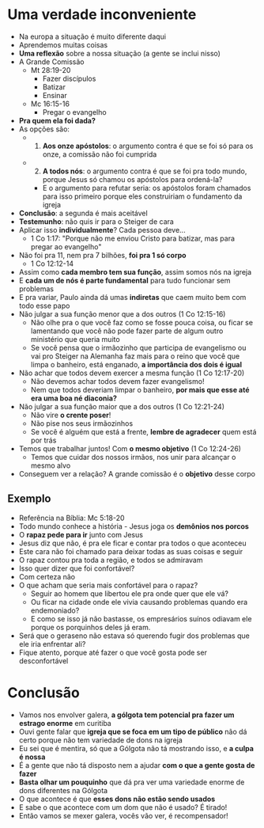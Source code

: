 # Uma verdade inconveniente

- Na europa a situação é muito diferente daqui
- Aprendemos muitas coisas
- **Uma reflexão** sobre a nossa situação (a gente se inclui nisso)
- A Grande Comissão
  - Mt 28:19-20
    - Fazer discípulos
    - Batizar
    - Ensinar
  - Mc 16:15-16
    - Pregar o evangelho
- **Pra quem ela foi dada?**
- As opções são:
  - 1. **Aos onze apóstolos**: o argumento contra é que se foi só para os onze, a
    comissão não foi cumprida
  - 2. **A todos nós**: o argumento contra é que se foi pra todo mundo, porque
    Jesus só chamou os apóstolos para ordená-la?
    - E o argumento para refutar seria: os apóstolos foram chamados para isso
      primeiro porque eles construiriam o fundamento da igreja
- **Conclusão**: a segunda é mais aceitável
- **Testemunho**: não quis ir para o Steiger de cara
- Aplicar isso **individualmente**? Cada pessoa deve...
  - 1 Co 1:17: "Porque não me enviou Cristo para batizar, mas para
    pregar ao evangelho"
- Não foi pra 11, nem pra 7 bilhões, **foi pra 1 só corpo**
  - 1 Co 12:12-14
- Assim como **cada membro tem sua função**, assim somos nós na igreja
- E **cada um de nós é parte fundamental** para tudo funcionar sem problemas
- E pra variar, Paulo ainda dá umas **indiretas** que caem muito bem com todo esse papo
- Não julgar a sua função menor que a dos outros (1 Co 12:15-16)
  - Não olhe pra o que você faz como se fosse pouca coisa, ou ficar se
lamentando que você não pode fazer parte de algum outro ministério que
queria muito
  - Se você pensa que o irmãozinho que participa de evangelismo ou vai pro
    Steiger na Alemanha faz mais para o reino que você que limpa o banheiro,
    está enganado, **a importância dos dois é igual**
- Não achar que todos devem exercer a mesma função (1 Co 12:17-20)
  - Não devemos achar todos devem fazer evangelismo!
  - Nem que todos deveriam limpar o banheiro, **por mais que esse até era uma boa né diaconia?**
- Não julgar a sua função maior que a dos outros (1 Co 12:21-24)
  - Não vire **o crente poser**!
  - Não pise nos seus irmãozinhos
  - Se você é alguém que está a frente, **lembre de agradecer** quem está por trás
- Temos que trabalhar juntos! Com **o mesmo objetivo** (1 Co 12:24-26)
  - Temos que cuidar dos nossos irmãos, nos unir para alcançar o mesmo alvo
- Conseguem ver a relação? A grande comissão é o **objetivo** desse corpo

## Exemplo

- Referência na Bíblia: Mc 5:18-20
- Todo mundo conhece a história - Jesus joga os **demônios nos porcos**
- O **rapaz pede para ir** junto com Jesus
- Jesus diz que não, é pra ele ficar e contar pra todos o que aconteceu
- Este cara não foi chamado para deixar todas as suas coisas e seguir
- O rapaz contou pra toda a região, e todos se admiravam
- Isso quer dizer que foi confortável?
- Com certeza não
- O que acham que seria mais confortável para o rapaz?
  - Seguir ao homem que libertou ele pra onde quer que ele vá?
  - Ou ficar na cidade onde ele vivia causando problemas quando era
    endemoniado?
  - E como se isso já não bastasse, os empresários suínos odiavam ele porque
    os porquinhos deles já eram.
- Será que o geraseno não estava só querendo fugir dos problemas que ele iria
  enfrentar ali?
- Fique atento, porque até fazer o que você gosta pode ser desconfortável

# Conclusão

- Vamos nos envolver galera, **a gólgota tem potencial pra fazer um estrago enorme** em curitiba
- Ouvi gente falar que **igreja que se foca em um tipo de público** não dá
certo porque não tem variedade de dons na igreja
- Eu sei que é mentira, só que a Gólgota não tá mostrando isso, e **a culpa é nossa**
- É a gente que não tá disposto nem a ajudar **com o que a gente gosta de fazer**
- **Basta olhar um pouquinho** que dá pra ver uma variedade enorme de dons
diferentes na Gólgota
- O que acontece é que **esses dons não estão sendo usados**
- E sabe o que acontece com um dom que não é usado? É tirado!
- Então vamos se mexer galera, vocês vão ver, é recompensador!


